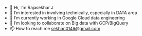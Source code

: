 - 👋 Hi, I’m Rajasekhar J
- 👀 I’m interested in involving technically, especially in DATA area
- 🌱 I’m currently working in Google Cloud data engineering
- 💞️ I’m looking to collaborate on Big data with GCP/BigQuery
- 📫 How to reach me sekhar.0146@gmail.com 

<!---
sekhar0146/sekhar0146 is a ✨ special ✨ repository because its `README.md` (this file) appears on your GitHub profile.
You can click the Preview link to take a look at your changes.
--->
